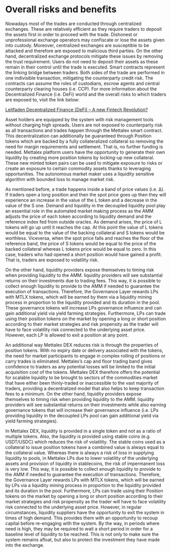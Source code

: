 # Overall risks and benefits

  Nowadays most of the trades are conducted through centralized exchanges. These are relatively efficient as they require traders to deposit the assets first in order to proceed with the trade. Dishonest or unprofessional exchange operators may confiscate or lose the assets given into custody. Moreover, centralized exchanges are susceptible to be attacked and therefore are exposed to malicious third parties. On the other hand, decentralized exchange protocols mitigate these issues by removing the trust requirement. Users do not need to deposit their assets as these remain in their control until the trade is executed. Smart contracts represent the linking bridge between traders. Both sides of the trade are performed in one indivisible transaction, mitigating the counterparty credit risk. The contracts can assume the roles of custodians, escrow agents and central counterparty clearing houses \(i.e. CCP\). For more information about the Decentralized Finance \(i.e. DeFi\) world and the overall risks to which traders are exposed to, visit the link below:

[Leitfaden Decentralized Finance \(DeFi\) – A new Fintech Revolution?](https://www.bitkom.org/Bitkom/Publikationen/Decentralized-Finance-A-new-Fintech-Revolution)

   Asset holders are equipped by the system with risk management tools without charging high spreads. Users are not exposed to counterparty risk as all transactions and trades happen through the Mettalex smart contract. This decentralization can additionally be guaranteed through Position tokens which are backed by a fully collateralized collateral so removing the need for margin requirements and settlement. That is, no further funding is needed. Mettalex platform users have the opportunity to generate their own liquidity by creating more position tokens by locking-up new collateral. These new minted token pairs can be used to mitigate exposure to risks or create an exposure to certain commodity assets thanks to leveraging opportunities. The autonomous market maker uses a liquidity sensitive algorithm with bounded loss to manage market risk.

   As mentioned before, a trade happens inside a band of price values \(i.e. Δ\). If traders open a long position and then the spot price goes up then they will experience an increase in the value of the L token and a decrease in the value of the S one. Demand and liquidity in the decoupled liquidity pool play an essential role in the automated market making process as the AMM adjusts the price of each token according to liquidity demand and the reference index fed from outside oracles. As demand arises, the price of L tokens will go up until it reaches the cap. At this point the value of L tokens would be equal to the value of the backing collateral and S tokens would be worthless. Viceversa, when the spot price falls and reaches the floor of the reference band, the price of S tokens would be equal to the price of the backed collateral whereas L tokens price would be equal to zero. In this case, traders who had opened a short position would have gained a profit. That is, traders are exposed to volatility risk.

   On the other hand, liquidity providers expose themselves to timing risk when providing liquidity to the AMM. liquidity providers will see substantial returns on their investments due to trading fees. This way, it is possible to collect enough liquidity to provide to the AMM if needed to guarantee the execution of transactions. Therefore, the Governance Layer rewards LPs with MTLX tokens, which will be earned by them via a liquidity mining process in proportion to the liquidity provided and its duration in the pool. These governance tokens will increase LPs governance influence and can gain additional yield via yield farming strategies. Furthermore, LPs can trade using their position tokens on the market by opening a long or short position according to their market strategies and risk propensity as the trader will have to face volatility risk connected to the underlying asset price. However, each LP is allowed to exit a position at any point.

   An additional way Mettalex DEX reduces risk is through the properties of position tokens. With no expiry date or delivery associated with the tokens, the need for market participants to engage in complex rolling of positions or carry trades is eliminated. Mettalex’s cap and floor trading band gives confidence to traders as any potential losses will be limited to the initial acquisition cost of the tokens. Mettalex DEX therefore offers the potential for scalable liquidity to be brought to sectors of the commodities market that have either been thinly-traded or inaccessible to the vast majority of traders, providing a decentralized model that also helps to keep transaction fees to a minimum. On the other hand, liquidity providers expose themselves to timing risk when providing liquidity to the AMM. liquidity providers will see substantial returns on their investments while also earning governance tokens that will increase their governance influence \(i.e. LPs providing liquidity in the decoupled LPs pool can gain additional yield via yield farming strategies\). 

In Mettalex DEX, liquidity is provided in a single token and not as a ratio of multiple tokens. Also, the liquidity is provided using stable coins \(e.g.  USDT/USDC\) which reduces the risk of volatility. The stable coins used as a collateral to issue position tokens have a combined value is always equal to the collateral value. Whereas there is always a risk of loss in supplying liquidity to pools, in Mettalex LPs due to lower volatility of the underlying assets and provision of liquidity in stablecoins, the risk of impermanent loss is very low. This way, it is possible to collect enough liquidity to provide to the AMM if needed to guarantee the execution of transactions. Therefore, the Governance Layer rewards LPs with MTLX tokens, which will be earned by LPs via a liquidity mining process in proportion to the liquidity provided and its duration in the pool. Furthermore, LPs can trade using their Position tokens on the market by opening a long or short position according to their market strategies and risk propensity as the trader will have to face volatility risk connected to the underlying asset price. However, in regular circumstances, liquidity suppliers have the opportunity to exit the system in times of high demand. This provides them with an opportunity to recoup capital before re-engaging with the system. By the way, in periods where need is high, they may be required to wait a short period in order for a baseline level of liquidity to be reached. This is not only to make sure the system remains afloat, but also to protect the investment they have made into the exchange.   


